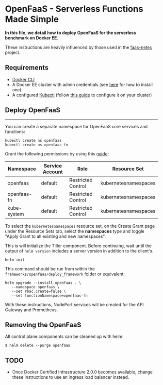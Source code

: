 # OpenFaaS - Serverless Functions Made Simple

**In this file, we detail how to deploy OpenFaaS for the serverless benchmark on Docker EE.**

These instructions are heavily influenced by those used in the [faas-netes](https://github.com/openfaas/faas-netes/tree/master/chart/openfaas) project.

## Requirements

 - [Docker CLI](https://www.docker.com/get-docker)
 - A Docker EE cluster with admin credentials (see [here]() for how to install one)
 - A configured [Kubectl](https://kubernetes.io/docs/tasks/tools/install-kubectl/) (follow [this guide](https://docs.docker.com/ee/ucp/user-access/kubectl/) to configure it on your cluster)

## Deploy OpenFaaS

---

You can create a separate namespace for OpenFaaS core services and functions:

```
kubectl create ns openfaas
kubectl create ns openfaas-fn
```

Grant the following permissions by using this [guide](https://docs.docker.com/ee/ucp/authorization/grant-permissions/):

| Namespace   	| Service Account 	| Role               	| Resource Set         	|
|-------------	|-----------------	|--------------------	|----------------------	|
| openfaas    	| default         	| Restricted Control 	| kubernetesnamespaces 	|
| openfaas-fn 	| default         	| Restricted Control 	| kubernetesnamespaces 	|
| kube-system 	| default         	| Restricted Control 	| kubernetesnamespaces 	|

To select the `kubernetesnamespaces` resource set, on the Create Grant page under the Resource Sets tab, select the **namespaces** type and toggle
"Apply Grant to all existing and new namespaces".

This is will initialize the Tiller component. Before continuing, wait until the output of `helm version` includes a server version in addition to the client's.

```
helm init
```

This command should be run from within the `frameworks/openfaas/deploy_framework` folder or equivalent:

```
helm upgrade --install openfaas . \
   --namespace openfaas \
   --set rbac.create=false \
   --set functionNamespace=openfaas-fn
```

With these instructions, NodePort services will be created for the API Gateway and Prometheus.

## Removing the OpenFaaS

All control plane components can be cleaned up with helm:

```
$ helm delete --purge openfaas
```

## TODO

 - Once Docker Certified Infrastructure 2.0.0 becomes available, change these instructions to use an ingress load balancer instead.
